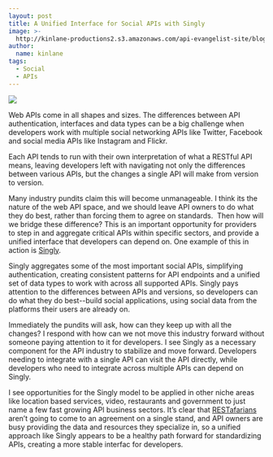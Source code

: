 ```yaml
---
layout: post
title: A Unified Interface for Social APIs with Singly
image: >-
  http://kinlane-productions2.s3.amazonaws.com/api-evangelist-site/blog/singly-logo.png
author:
  name: kinlane
tags:
  - Social
  - APIs
---
```

[![](http://kinlane-productions2.s3.amazonaws.com/api-evangelist/singly/singly-logo.png)](https://www.singly.com/ "Singly")

Web APIs come in all shapes and sizes. The differences between API authentication, interfaces and data types can be a big challenge when developers work with multiple social networking APIs like Twitter, Facebook and social media APIs like Instagram and Flickr.

Each API tends to run with their own interpretation of what a RESTful API means, leaving developers left with navigating not only the differences between various APIs, but the changes a single API will make from version to version.

Many industry pundits claim this will become unmanageable. I think its the nature of the web API space, and we should leave API owners to do what they do best, rather than forcing them to agree on standards.  Then how will we bridge these difference? This is an important opportunity for providers to step in and aggregate critical APIs within specific sectors, and provide a unified interface that developers can depend on. One example of this in action is [Singly](https://www.singly.com/ "Singly").

Singly aggregates some of the most important social APIs, simplifying authentication, creating consistent patterns for API endpoints and a unified set of data types to work with across all supported APIs. Singly pays attention to the differences between APIs and versions, so developers can do what they do best--build social applications, using social data from the platforms their users are already on.

Immediately the pundits will ask, how can they keep up with all the changes? I respond with how can we not move this industry forward without someone paying attention to it for developers. I see Singly as a necessary component for the API industry to stabilize and move forward. Developers needing to integrate with a single API can visit the API directly, while developers who need to integrate across multiple APIs can depend on Singly.

I see opportunities for the Singly model to be applied in other niche areas like location based services, video, restaurants and government to just name a few fast growing API business sectors. It’s clear that [RESTafarians](http://mikeschinkel.com/blog/whatisarestafarian/ "RESTafarians") aren’t going to come to an agreement on a single stand, and API owners are busy providing the data and resources they specialize in, so a unified approach like Singly appears to be a healthy path forward for standardizing APIs, creating a more stable interfac for developers.
